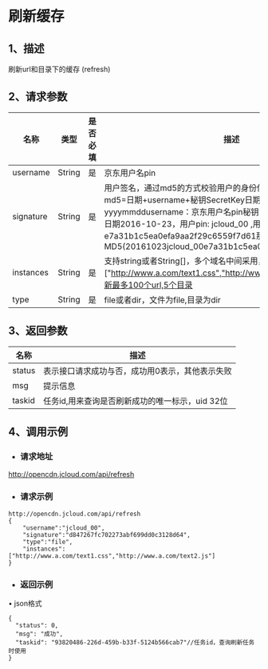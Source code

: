 # **刷新缓存**

## **1、描述**

刷新url和目录下的缓存 (refresh)

## **2、请求参数**

| **名称**  | **类型** | **是否必填** | **描述**                                                     |
| --------- | -------- | ------------ | ------------------------------------------------------------ |
| username  | String   | 是           | 京东用户名pin                                                |
| signature | String   | 是           | 用户签名，通过md5的方式校验用户的身份信息，保障信息安全。  md5=日期+username+秘钥SecretKey日期：格式为 yyyymmddusername：京东用户名pin秘钥：双方约定示例：比如当前日期2016-10-23，用户pin: jcloud_00 ,用户秘钥SecretKey   ：e7a31b1c5ea0efa9aa2f29c6559f7d61那签名为MD5(20161023jcloud_00e7a31b1c5ea0efa9aa2f29c6559f7d61) |
| instances | String   | 是           | 支持string或者String[]，多个域名中间采用，号分割，例如["http://www.a.com/text1.css","http://www.a.com/text2.js"]单次刷新最多100个url,5个目录 |
| type      | String   | 是           | file或者dir，文件为file,目录为dir                            |


## **3、返回参数** 

| **名称** | **描述**                                        |
| -------- | ----------------------------------------------- |
| status   | 表示接口请求成功与否，成功用0表示，其他表示失败 |
| msg      | 提示信息                                        |
| taskid   | 任务id,用来查询是否刷新成功的唯一标示，uid 32位 |


## **4、调用示例**

- ### **请求地址**

http://opencdn.jcloud.com/api/refresh

- ### **请求示例**

```
http://opencdn.jcloud.com/api/refresh
{
    "username":"jcloud_00",
    "signature":"d847267fc702273abf699dd0c3128d64",
    "type":"file",
    "instances":["http://www.a.com/text1.css","http://www.a.com/text2.js"]
}
```

- ### **返回示例**

•        json格式

```
{
  "status": 0,
  "msg": "成功",
  "taskid": "93820486-226d-459b-b33f-5124b566cab7"//任务id，查询刷新任务时使用
}
```

